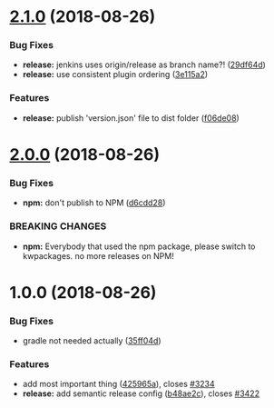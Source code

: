 # [2.1.0](https://github.com/kwsoft/sem-rel-npm/compare/v2.0.0...v2.1.0) (2018-08-26)


### Bug Fixes

* **release:** jenkins uses origin/release as branch name?! ([29df64d](https://github.com/kwsoft/sem-rel-npm/commit/29df64d))
* **release:** use consistent plugin ordering ([3e115a2](https://github.com/kwsoft/sem-rel-npm/commit/3e115a2))


### Features

* **release:** publish 'version.json' file to dist folder ([f06de08](https://github.com/kwsoft/sem-rel-npm/commit/f06de08))

# [2.0.0](https://github.com/kwsoft/sem-rel-npm/compare/v1.0.0...v2.0.0) (2018-08-26)


### Bug Fixes

* **npm:** don't publish to NPM ([d6cdd28](https://github.com/kwsoft/sem-rel-npm/commit/d6cdd28))


### BREAKING CHANGES

* **npm:** Everybody that used the npm package, please switch to kwpackages. no more releases on NPM!

# 1.0.0 (2018-08-26)


### Bug Fixes

* gradle not needed actually ([35ff04d](https://github.com/kwsoft/sem-rel-npm/commit/35ff04d))


### Features

* add most important thing ([425965a](https://github.com/kwsoft/sem-rel-npm/commit/425965a)), closes [#3234](https://github.com/kwsoft/sem-rel-npm/issues/3234)
* **release:** add semantic release config ([b48ae2c](https://github.com/kwsoft/sem-rel-npm/commit/b48ae2c)), closes [#3422](https://github.com/kwsoft/sem-rel-npm/issues/3422)
